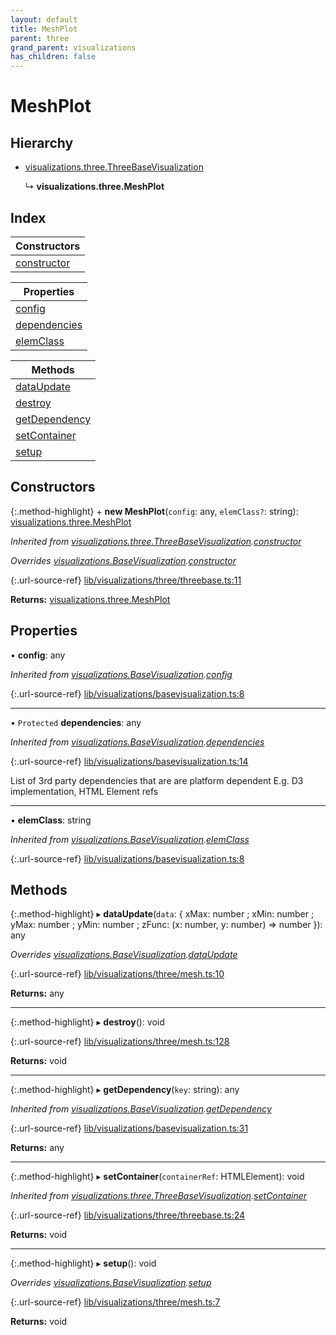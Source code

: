 ```yaml
---
layout: default
title: MeshPlot
parent: three
grand_parent: visualizations
has_children: false
---
```


# MeshPlot

## Hierarchy

* [visualizations.three.ThreeBaseVisualization](visualizations_three_threebasevisualization)

  ↳ **visualizations.three.MeshPlot**

## Index

| Constructors |
|-----------|
| [constructor](#constructor) |

| Properties |
|-----------|
| [config](#config) |
| [dependencies](#dependencies) |
| [elemClass](#elemclass) |

| Methods |
|-----------|
| [dataUpdate](#dataupdate) |
| [destroy](#destroy) |
| [getDependency](#getdependency) |
| [setContainer](#setcontainer) |
| [setup](#setup) |

## Constructors

{:.method-highlight}
\+ **new MeshPlot**(`config`: any, `elemClass?`: string): [visualizations.three.MeshPlot](visualizations_three_meshplot)

*Inherited from [visualizations.three.ThreeBaseVisualization](visualizations_three_threebasevisualization).[constructor](visualizations_three_threebasevisualization#constructor)*

*Overrides [visualizations.BaseVisualization](visualizations_basevisualization).[constructor](visualizations_basevisualization#constructor)*

{:.url-source-ref}
[lib/visualizations/three/threebase.ts:11](https://github.com/ascentcore/dataspot/blob/ab10b2a/lib/visualizations/three/threebase.ts#L11)

**Returns:** [visualizations.three.MeshPlot](visualizations_three_meshplot)

## Properties

•  **config**: any

*Inherited from [visualizations.BaseVisualization](visualizations_basevisualization).[config](visualizations_basevisualization#config)*

{:.url-source-ref}
[lib/visualizations/basevisualization.ts:8](https://github.com/ascentcore/dataspot/blob/ab10b2a/lib/visualizations/basevisualization.ts#L8)

___

• `Protected` **dependencies**: any

*Inherited from [visualizations.BaseVisualization](visualizations_basevisualization).[dependencies](visualizations_basevisualization#dependencies)*

{:.url-source-ref}
[lib/visualizations/basevisualization.ts:14](https://github.com/ascentcore/dataspot/blob/ab10b2a/lib/visualizations/basevisualization.ts#L14)

List of 3rd party dependencies that are are platform dependent
E.g. D3 implementation, HTML Element refs

___

•  **elemClass**: string

*Inherited from [visualizations.BaseVisualization](visualizations_basevisualization).[elemClass](visualizations_basevisualization#elemclass)*

{:.url-source-ref}
[lib/visualizations/basevisualization.ts:8](https://github.com/ascentcore/dataspot/blob/ab10b2a/lib/visualizations/basevisualization.ts#L8)

## Methods

{:.method-highlight}
▸ **dataUpdate**(`data`: { xMax: number ; xMin: number ; yMax: number ; yMin: number ; zFunc: (x: number, y: number) => number  }): any

*Overrides [visualizations.BaseVisualization](visualizations_basevisualization).[dataUpdate](visualizations_basevisualization#dataupdate)*

{:.url-source-ref}
[lib/visualizations/three/mesh.ts:10](https://github.com/ascentcore/dataspot/blob/ab10b2a/lib/visualizations/three/mesh.ts#L10)

**Returns:** any

___

{:.method-highlight}
▸ **destroy**(): void

{:.url-source-ref}
[lib/visualizations/three/mesh.ts:128](https://github.com/ascentcore/dataspot/blob/ab10b2a/lib/visualizations/three/mesh.ts#L128)

**Returns:** void

___

{:.method-highlight}
▸ **getDependency**(`key`: string): any

*Inherited from [visualizations.BaseVisualization](visualizations_basevisualization).[getDependency](visualizations_basevisualization#getdependency)*

{:.url-source-ref}
[lib/visualizations/basevisualization.ts:31](https://github.com/ascentcore/dataspot/blob/ab10b2a/lib/visualizations/basevisualization.ts#L31)

**Returns:** any

___

{:.method-highlight}
▸ **setContainer**(`containerRef`: HTMLElement): void

*Inherited from [visualizations.three.ThreeBaseVisualization](visualizations_three_threebasevisualization).[setContainer](visualizations_three_threebasevisualization#setcontainer)*

{:.url-source-ref}
[lib/visualizations/three/threebase.ts:24](https://github.com/ascentcore/dataspot/blob/ab10b2a/lib/visualizations/three/threebase.ts#L24)

**Returns:** void

___

{:.method-highlight}
▸ **setup**(): void

*Overrides [visualizations.BaseVisualization](visualizations_basevisualization).[setup](visualizations_basevisualization#setup)*

{:.url-source-ref}
[lib/visualizations/three/mesh.ts:7](https://github.com/ascentcore/dataspot/blob/ab10b2a/lib/visualizations/three/mesh.ts#L7)

**Returns:** void
